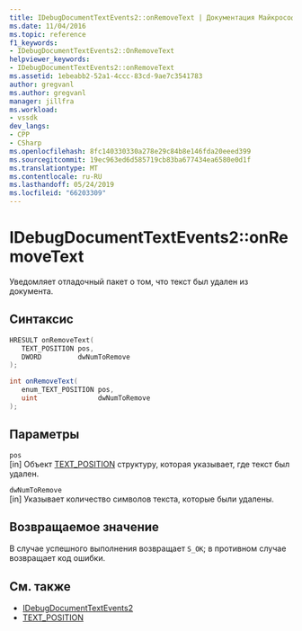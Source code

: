 ```yaml
---
title: IDebugDocumentTextEvents2::onRemoveText | Документация Майкрософт
ms.date: 11/04/2016
ms.topic: reference
f1_keywords:
- IDebugDocumentTextEvents2::OnRemoveText
helpviewer_keywords:
- IDebugDocumentTextEvents2::onRemoveText
ms.assetid: 1ebeabb2-52a1-4ccc-83cd-9ae7c3541783
author: gregvanl
ms.author: gregvanl
manager: jillfra
ms.workload:
- vssdk
dev_langs:
- CPP
- CSharp
ms.openlocfilehash: 8fc140330330a278e29c84b8e146fda20eeed399
ms.sourcegitcommit: 19ec963ed6d585719cb83ba677434ea6580e0d1f
ms.translationtype: MT
ms.contentlocale: ru-RU
ms.lasthandoff: 05/24/2019
ms.locfileid: "66203309"
---
```

# <a name="idebugdocumenttextevents2onremovetext"></a>IDebugDocumentTextEvents2::onRemoveText
Уведомляет отладочный пакет о том, что текст был удален из документа.

## <a name="syntax"></a>Синтаксис

```cpp
HRESULT onRemoveText( 
   TEXT_POSITION pos,
   DWORD         dwNumToRemove
);
```

```csharp
int onRemoveText( 
   enum_TEXT_POSITION pos,
   uint               dwNumToRemove
);
```

## <a name="parameters"></a>Параметры
`pos`\
[in] Объект [TEXT_POSITION](../../../extensibility/debugger/reference/text-position.md) структуру, которая указывает, где текст был удален.

`dwNumToRemove`\
[in] Указывает количество символов текста, которые были удалены.

## <a name="return-value"></a>Возвращаемое значение
 В случае успешного выполнения возвращает `S_OK`; в противном случае возвращает код ошибки.

## <a name="see-also"></a>См. также
- [IDebugDocumentTextEvents2](../../../extensibility/debugger/reference/idebugdocumenttextevents2.md)
- [TEXT_POSITION](../../../extensibility/debugger/reference/text-position.md)